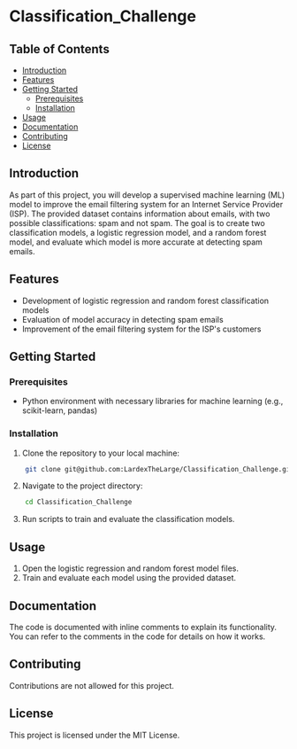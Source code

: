 # Classification_Challenge

## Table of Contents

- [Introduction](#introduction)
- [Features](#features)
- [Getting Started](#getting-started)
  - [Prerequisites](#prerequisites)
  - [Installation](#installation)
- [Usage](#usage)
- [Documentation](#documentation)
- [Contributing](#contributing)
- [License](#license)

## Introduction

As part of this project, you will develop a supervised machine learning (ML) model to improve the email filtering system for an Internet Service Provider (ISP). The provided dataset contains information about emails, with two possible classifications: spam and not spam. The goal is to create two classification models, a logistic regression model, and a random forest model, and evaluate which model is more accurate at detecting spam emails.

## Features

- Development of logistic regression and random forest classification models
- Evaluation of model accuracy in detecting spam emails
- Improvement of the email filtering system for the ISP's customers

## Getting Started

### Prerequisites

- Python environment with necessary libraries for machine learning (e.g., scikit-learn, pandas)

### Installation

1. Clone the repository to your local machine:

```bash
    git clone git@github.com:LardexTheLarge/Classification_Challenge.git
```

2. Navigate to the project directory:

```bash
    cd Classification_Challenge
```

3. Run scripts to train and evaluate the classification models.

## Usage

1. Open the logistic regression and random forest model files.
2. Train and evaluate each model using the provided dataset.

## Documentation

The code is documented with inline comments to explain its functionality. You can refer to the comments in the code for details on how it works.

## Contributing

Contributions are not allowed for this project.

## License

This project is licensed under the MIT License.
